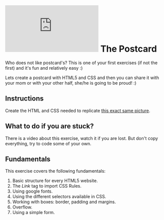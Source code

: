 # ![alt text](https://assets.breatheco.de/apis/img/images.php?blob&random&cat=icon&tags=breathecode,32)  The Postcard

Who does not like postcard's? This is one of your first exercises (if not the first) and it's fun and relatively easy :)

Lets create a postcard with HTML5 and CSS and then you can share it with your mom or with your other half, she/he is going to be proud! :)

## Instructions

Create the HTML and CSS needed to replicate [this exact same picture](https://projects.breatheco.de/p/css/beginner/other/postcard/example.png).

## What to do if you are stuck?

There is a video about this exercise, watch it if you are lost. But don't copy everything, try to code some of your own.

## Fundamentals
This exercise covers the following fundamentals:
1. Basic structure for every HTML5 website.
2. The *Link* tag to import CSS Rules.
3. Using google fonts.
3. Using the different selectors available in CSS.
4. Working with boxes: border, padding and margins.
5. Overflow.
6. Using a simple form.